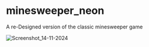 # minesweeper_neon
A re-Designed version of the classic minesweeper game

![Screenshot_14-11-2024](https://github.com/user-attachments/assets/2aea8387-639e-4e6c-9be8-5cd149e55492)
